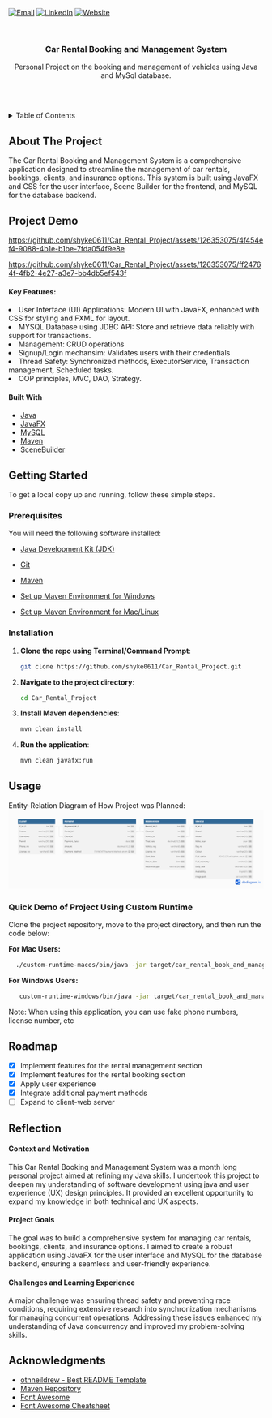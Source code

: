 <!-- Improved compatibility of back to top link: See: https://github.com/othneildrew/Best-README-Template/pull/73 -->
<a name="readme-top"></a>

<!-- PROJECT SHIELDS -->
[![Email](https://img.shields.io/badge/Email-D14836?style=for-the-badge&logo=gmail&logoColor=white)](mailto:hyungkenine2003@gmail.com)
[![LinkedIn][linkedin-shield]][linkedin-url]
[![Website](https://img.shields.io/badge/Website-Visit-blue?style=for-the-badge)](https://andrewshinportfolio.netlify.app)


<!-- PROJECT LOGO -->
<br />
<div align="center">

  <h3 align="center">Car Rental Booking and Management System</h3>

  <p align="center">
    Personal Project on the booking and management of vehicles using Java and MySql database.
  </p>
</div>

<br><br>

<!-- TABLE OF CONTENTS -->
<details>
  <summary>Table of Contents</summary>
  <ol>
    <li>
      <a href="#about-the-project">About The Project</a>
      <ul>
        <li><a href="#built-with">Built With</a></li>
      </ul>
    </li>
    <li>
      <a href="#getting-started">Getting Started</a>
      <ul>
        <li><a href="#prerequisites">Prerequisites</a></li>
        <li><a href="#installation">Installation</a></li>
      </ul>
    </li>
    <li><a href="#usage">Usage</a></li>
    <li><a href="#roadmap">Roadmap</a></li>
    <li><a href="#contributing">Contributing</a></li>
    <li><a href="#license">License</a></li>
    <li><a href="#contact">Contact</a></li>
    <li><a href="#acknowledgments">Acknowledgments</a></li>
  </ol>
</details>

<!-- ABOUT THE PROJECT -->
## About The Project
The Car Rental Booking and Management System is a comprehensive application designed to streamline the management of car rentals, bookings, clients, and insurance options. This system is built using JavaFX and CSS for the user interface, Scene Builder for the frontend, and MySQL for the database backend. 

## Project Demo
<!-- booking video -->
https://github.com/shyke0611/Car_Rental_Project/assets/126353075/4f454ef4-9088-4b1e-b1be-7fda054f9e8e


<!-- admin video -->
https://github.com/shyke0611/Car_Rental_Project/assets/126353075/ff24764f-4fb2-4e27-a3e7-bb4db5ef543f


#### Key Features:


  <li>User Interface (UI) Applications:  Modern UI with JavaFX, enhanced with CSS for styling and FXML for layout.</li>



  <li>MYSQL Database using JDBC API:  Store and retrieve data reliably with support for transactions.</li>


  <li>Management:  CRUD operations </li>


  <li>Signup/Login mechansim:  Validates users with their credentials</li>



  <li>Thread Safety:  Synchronized methods, ExecutorService, Transaction management, Scheduled tasks.</li>



  <li>OOP principles, MVC, DAO, Strategy.</li>



#### Built With

* [Java](https://www.java.com/)
* [JavaFX](https://openjfx.io/)
* [MySQL](https://www.mysql.com/)
* [Maven](https://maven.apache.org/)
* [SceneBuilder](https://gluonhq.com/products/scene-builder/)

<!-- GETTING STARTED -->
## Getting Started

To get a local copy up and running, follow these simple steps.

### Prerequisites

You will need the following software installed:
* [Java Development Kit (JDK)](https://www.oracle.com/java/technologies/javase-downloads.html)
* [Git](https://git-scm.com/downloads)
* [Maven](https://maven.apache.org/download.cgi)

* [Set up Maven Environment for Windows](https://www.qamadness.com/knowledge-base/how-to-install-maven-and-configure-environment-variables/)
* [Set up Maven Environment for Mac/Linux](https://www.baeldung.com/install-maven-on-windows-linux-mac)

### Installation

1. **Clone the repo using Terminal/Command Prompt**:

     ```sh
     git clone https://github.com/shyke0611/Car_Rental_Project.git
     ```

2. **Navigate to the project directory**:
     ```sh
     cd Car_Rental_Project
     ```

3. **Install Maven dependencies**:
     ```sh
     mvn clean install
     ```

4. **Run the application**:
     ```sh
     mvn clean javafx:run
     ```

<!-- USAGE EXAMPLES -->
## Usage
Entity-Relation Diagram of How Project was Planned:
[![Manage Vehicle Page][ERD]](project_images/ERD.png)

### Quick Demo of Project Using Custom Runtime ###
Clone the project repository, move to the project directory, and then run the code below:

**For Mac Users:**
  ```sh
    ./custom-runtime-macos/bin/java -jar target/car_rental_book_and_manage-1.0.jar
   ```

**For Windows Users:**
 ```sh
    custom-runtime-windows/bin/java -jar target/car_rental_book_and_manage-1.0.jar
   ```

Note: When using this application, you can use fake phone numbers, license number, etc



<!-- ROADMAP -->
## Roadmap

- [x]  Implement features for the rental management section
- [x]  Implement features for the rental booking section
- [x]  Apply user experience 
- [x] Integrate additional payment methods
- [ ] Expand to client-web server

<!-- REFLECTION -->
## Reflection

#### Context and Motivation
This Car Rental Booking and Management System was a month long personal project aimed at refining my Java skills. I undertook this project to deepen my understanding of software development using java and user experience (UX) design principles. It provided an excellent opportunity to expand my knowledge in both technical and UX aspects.

#### Project Goals
The goal was to build a comprehensive system for managing car rentals, bookings, clients, and insurance options. I aimed to create a robust application using JavaFX for the user interface and MySQL for the database backend, ensuring a seamless and user-friendly experience.

#### Challenges and Learning Experience
A major challenge was ensuring thread safety and preventing race conditions, requiring extensive research into synchronization mechanisms for managing concurrent operations. Addressing these issues enhanced my understanding of Java concurrency and improved my problem-solving skills.

<!-- ACKNOWLEDGMENTS -->
## Acknowledgments

* [othneildrew - Best README Template](https://github.com/othneildrew/Best-README-Template)
* [Maven Repository](https://mvnrepository.com/)
* [Font Awesome](https://fontawesome.com)
* [Font Awesome Cheatsheet](https://fontawesome.com/v4/cheatsheet/)

<!-- MARKDOWN LINKS & IMAGES -->
[contributors-shield]: https://img.shields.io/github/contributors/github_username/repo_name.svg?style=for-the-badge
[contributors-url]: https://github.com/github_username/repo_name/graphs/contributors
[forks-shield]: https://img.shields.io/github/forks/github_username/repo_name.svg?style=for-the-badge
[forks-url]: https://github.com/github_username/repo_name/network/members
[stars-shield]: https://img.shields.io/github/stars/github_username/repo_name.svg?style=for-the-badge
[stars-url]: https://github.com/github_username/repo_name/stargazers
[issues-shield]: https://img.shields.io/github/issues/github_username/repo_name.svg?style=for-the-badge
[issues-url]: https://github.com/github_username/repo_name/issues
[license-shield]: https://img.shields.io/github/license/github_username/repo_name.svg?style=for-the-badge
[license-url]: https://github.com/github_username/repo_name/blob/master/LICENSE.txt
[linkedin-shield]: https://img.shields.io/badge/-LinkedIn-black.svg?style=for-the-badge&logo=linkedin&colorB=555
[linkedin-url]: https://www.linkedin.com/in/andrew-hk-shin
[findVehicles]: project_images/findVehicles.png
[manageVehicles]: project_images/manageVehicles.png
[payment]: project_images/payment.png
[ERD]: project_images/ERD.png

